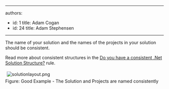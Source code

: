 

---
authors:
  - id: 1
    title: Adam Cogan
  - id: 24
    title: Adam Stephensen
---




<span class='intro'> <p>The name of your solution and the names of the projects in your solution should be consistent.</p>
<p>Read more about consistent structures in the <a href="/SoftwareDevelopment/RulesToBetterDotNETProjects/Pages/SolutionStructure.aspx">Do you have a consistent .Net Solution Structure?</a> rule.</p> </span>

<p>​<img alt="solutionlayout.png" src="/SoftwareDevelopment/RulestobetterArchitectureandCodeReview/PublishingImages/SolutionLayout.png" style="margin&#58;5px;" /><br><span class="ssw-rteStyle-FigureGood">Figure&#58; Good Example - The Solution and Projects are named consistently</span></p>


